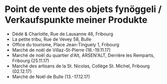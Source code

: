 # Point de vente des objets fynöggeli / Verkaufspunkte meiner Produkte

- Dédé & Charlotte, Rue de Lausanne 46, Fribourg
- La petite tribu, Rue de Vevey 58, Bulle
- Office du tourisme, Place Jean-Tinguely 1, Fribourg
- Marché de noël de Villaz-St-Pierre (18.-19.11.17)
- Marché de noël du quartier d'Alt, ARSEN'ALT, Derrière les Remparts, Fribourg (25.11.17)
- Marché des artisans de la St. Nicolas, Collège St. Michel, Fribourg (02.12.17)
- Marché de Noël de Bulle (13.-17.12.17)

